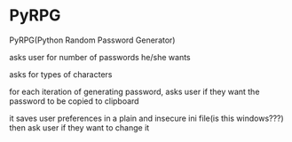# PyRPG
PyRPG(Python Random Password Generator)

asks user for number of passwords he/she wants

asks for types of characters

for each iteration of generating password, asks user if they want the password to be copied to clipboard

it saves user preferences in a plain and insecure ini file(is this windows???) then ask user if they want to change it
